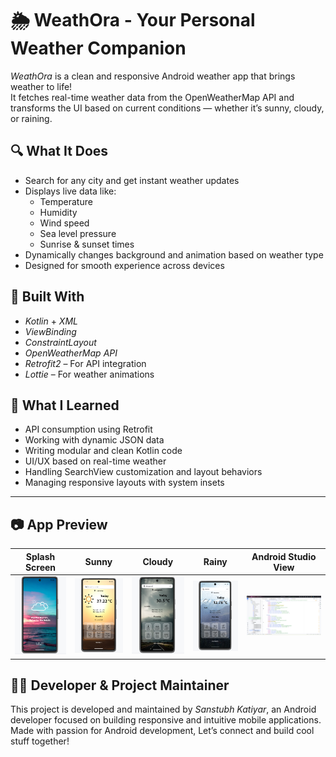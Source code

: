 # 🌦 WeathOra - Your Personal Weather Companion

*WeathOra* is a clean and responsive Android weather app that brings weather to life!  
It fetches real-time weather data from the OpenWeatherMap API and transforms the UI based on current conditions — whether it’s sunny, cloudy, or raining.

## 🔍 What It Does

- Search for any city and get instant weather updates
- Displays live data like:
  - Temperature
  - Humidity
  - Wind speed
  - Sea level pressure
  - Sunrise & sunset times
- Dynamically changes background and animation based on weather type
- Designed for smooth experience across devices

## 🚀 Built With

- *Kotlin* + *XML*
- *ViewBinding*
- *ConstraintLayout*
- *OpenWeatherMap API*
- *Retrofit2* – For API integration
- *Lottie* – For weather animations

## 🧠 What I Learned

- API consumption using Retrofit
- Working with dynamic JSON data
- Writing modular and clean Kotlin code
- UI/UX based on real-time weather
- Handling SearchView customization and layout behaviors
- Managing responsive layouts with system insets

---

## 📷 App Preview

| Splash Screen | Sunny | Cloudy | Rainy | Android Studio View |
|---------------|-------|--------|-------|----------------------|
| ![Splash](https://github.com/SNH1221/WeathOra/blob/main/WeathOra_screenshots/Screenshot%202025-06-05%20131536.png?raw=true) | ![Sunny](https://github.com/SNH1221/WeathOra/blob/main/WeathOra_screenshots/Screenshot%202025-06-05%20120022.png?raw=true) | ![Cloudy](https://github.com/SNH1221/WeathOra/blob/main/WeathOra_screenshots/Screenshot%202025-06-05%20194833.png?raw=true) | ![Rainy](https://github.com/SNH1221/WeathOra/blob/main/WeathOra_screenshots/Screenshot%202025-06-05%20120353.png?raw=true) | ![Studio](https://github.com/SNH1221/WeathOra/blob/main/WeathOra_screenshots/Screenshot%202025-06-05%20141241.png?raw=true) |


## 👨‍💻 Developer & Project Maintainer

This project is developed and maintained by *Sanstubh Katiyar*, an Android developer focused on building responsive and intuitive mobile applications.
Made with passion for Android development, Let’s connect and build cool stuff together!
